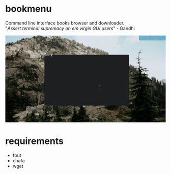 # bookmenu
Command line interface books browser and downloader.  
"*Assert terminal supremacy on em virgin GUI users*" - Gandhi

![preview](preview.gif)

# requirements
- tput
- chafa
- wget

